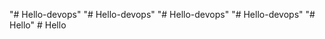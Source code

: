 "# Hello-devops" 
"# Hello-devops" 
"# Hello-devops" 
"# Hello-devops" 
"# Hello" 
#   H e l l o  
 